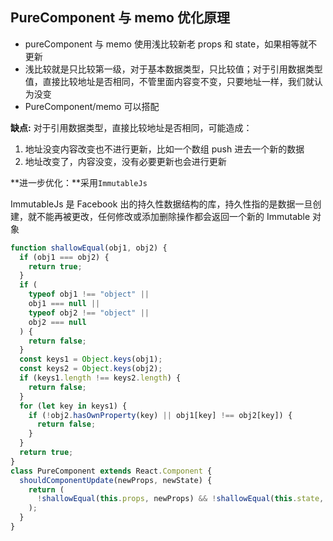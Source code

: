 ## PureComponent 与 memo 优化原理

- pureComponent 与 memo 使用浅比较新老 props 和 state，如果相等就不更新
- 浅比较就是只比较第一级，对于基本数据类型，只比较值；对于引用数据类型值，直接比较地址是否相同，不管里面内容变不变，只要地址一样，我们就认为没变
- PureComponent/memo 可以搭配

**缺点:** 对于引用数据类型，直接比较地址是否相同，可能造成：

1. 地址没变内容改变也不进行更新，比如一个数组 push 进去一个新的数据
2. 地址改变了，内容没变，没有必要更新也会进行更新

**进一步优化：**采用`ImmutableJs`

ImmutableJs 是 Facebook 出的持久性数据结构的库，持久性指的是数据一旦创建，就不能再被更改，任何修改或添加删除操作都会返回一个新的 Immutable 对象

```js
function shallowEqual(obj1, obj2) {
  if (obj1 === obj2) {
    return true;
  }
  if (
    typeof obj1 !== "object" ||
    obj1 === null ||
    typeof obj2 !== "object" ||
    obj2 === null
  ) {
    return false;
  }
  const keys1 = Object.keys(obj1);
  const keys2 = Object.keys(obj2);
  if (keys1.length !== keys2.length) {
    return false;
  }
  for (let key in keys1) {
    if (!obj2.hasOwnProperty(key) || obj1[key] !== obj2[key]) {
      return false;
    }
  }
  return true;
}
class PureComponent extends React.Component {
  shouldComponentUpdate(newProps, newState) {
    return (
      !shallowEqual(this.props, newProps) && !shallowEqual(this.state, newState)
    );
  }
}
```
